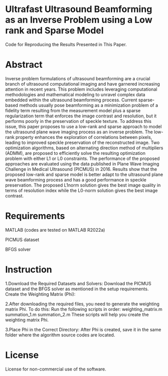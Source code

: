 # Ultrafast Ultrasound Beamforming as an Inverse Problem using a Low rank and Sparse Model
Code for Reproducing the Results Presented in This Paper.
# Abstract
Inverse problem formulations of ultrasound beamforming are a crucial branch of ultrasound computational imaging and have garnered increasing attention in recent years. This problem includes leveraging computational methodologies and mathematical modeling to unravel complex data embedded within the ultrasound beamforming process. Current sparse-based methods usually pose beamforming as a minimization problem of a fidelity term resulting from the measurement model plus a sparse regularization term that enforces the image contrast and resolution, but it performs poorly in the preservation of speckle texture. To address this issue, this paper proposes to use a low-rank and sparse approach to model the ultrasound plane wave imaging process as an inverse problem. The low-rank property enhances the exploration of correlations between pixels, leading to improved speckle preservation of the reconstructed image. Two optimization algorithms, based on alternating direction method of multipliers (ADMM), are proposed to efficiently solve the resulting optimization problem with either L1 or L0 constraints. The performance of the proposed approaches are evaluated using the data published in Plane Wave Imaging Challenge in Medical Ultrasound (PICMUS) in 2016. Results show that the proposed low-rank and sparse model is better adapt to the ultrasound plane wave beamforming process and has a good performance in speckle preservation. The proposed L1norm solution gives the best image quality in terms of resolution index while the L0-norm solution gives the best image contrast.
# Requirements
MATLAB (codes are tested on MATLAB R2022a)

PICMUS dataset

BFGS solver
# Instruction
1.Download the Required Datasets and Solvers:
Download the PICMUS dataset and the BFGS solver as mentioned in the setup requirements.
Create the Weighting Matrix (Phi):

2.After downloading the required files, you need to generate the weighting matrix Phi. To do this:
Run the following scripts in order:
weighting_matrix.m
summation_1.m
summation_2.m
These scripts will help you create the weighting matrix Phi.

3.Place Phi in the Correct Directory:
After Phi is created, save it in the same folder where the algorithm source codes are located.
# License
License for non-commercial use of the software.
